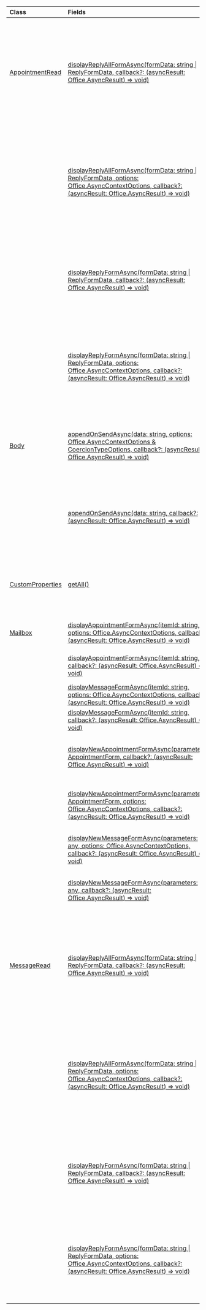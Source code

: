 | Class | Fields | Description |
|:---|:---|:---|
|[AppointmentRead](/javascript/api/outlook/office.appointmentread)|[displayReplyAllFormAsync(formData: string \| ReplyFormData, callback?: (asyncResult: Office.AsyncResult<void>) => void)](/javascript/api/outlook/office.appointmentread#outlook-office-appointmentread-displayreplyallformasync-member(1))|Displays a reply form that includes either the sender and all recipients of the selected message or the organizer and all attendees of the|
||[displayReplyAllFormAsync(formData: string \| ReplyFormData, options: Office.AsyncContextOptions, callback?: (asyncResult: Office.AsyncResult<void>) => void)](/javascript/api/outlook/office.appointmentread#outlook-office-appointmentread-displayreplyallformasync-member(1))|Displays a reply form that includes either the sender and all recipients of the selected message or the organizer and all attendees of the|
||[displayReplyFormAsync(formData: string \| ReplyFormData, callback?: (asyncResult: Office.AsyncResult<void>) => void)](/javascript/api/outlook/office.appointmentread#outlook-office-appointmentread-displayreplyformasync-member(1))|Displays a reply form that includes only the sender of the selected message or the organizer of the selected appointment.|
||[displayReplyFormAsync(formData: string \| ReplyFormData, options: Office.AsyncContextOptions, callback?: (asyncResult: Office.AsyncResult<void>) => void)](/javascript/api/outlook/office.appointmentread#outlook-office-appointmentread-displayreplyformasync-member(1))|Displays a reply form that includes only the sender of the selected message or the organizer of the selected appointment.|
|[Body](/javascript/api/outlook/office.body)|[appendOnSendAsync(data: string, options: Office.AsyncContextOptions & CoercionTypeOptions, callback?: (asyncResult: Office.AsyncResult<void>) => void)](/javascript/api/outlook/office.body#outlook-office-body-appendonsendasync-member(1))|Appends on send the specified content to the end of the item body, after any signature.|
||[appendOnSendAsync(data: string, callback?: (asyncResult: Office.AsyncResult<void>) => void)](/javascript/api/outlook/office.body#outlook-office-body-appendonsendasync-member(1))|Appends on send the specified content to the end of the item body, after any signature.|
|[CustomProperties](/javascript/api/outlook/office.customproperties)|[getAll()](/javascript/api/outlook/office.customproperties#outlook-office-customproperties-getall-member(1))|Returns an object with all custom properties in a collection of name/value pairs.|
|[Mailbox](/javascript/api/outlook/office.mailbox)|[displayAppointmentFormAsync(itemId: string, options: Office.AsyncContextOptions, callback?: (asyncResult: Office.AsyncResult<void>) => void)](/javascript/api/outlook/office.mailbox#outlook-office-mailbox-displayappointmentformasync-member(1))|Displays an existing calendar appointment.|
||[displayAppointmentFormAsync(itemId: string, callback?: (asyncResult: Office.AsyncResult<void>) => void)](/javascript/api/outlook/office.mailbox#outlook-office-mailbox-displayappointmentformasync-member(1))|Displays an existing calendar appointment.|
||[displayMessageFormAsync(itemId: string, options: Office.AsyncContextOptions, callback?: (asyncResult: Office.AsyncResult<void>) => void)](/javascript/api/outlook/office.mailbox#outlook-office-mailbox-displaymessageformasync-member(1))|Displays an existing message.|
||[displayMessageFormAsync(itemId: string, callback?: (asyncResult: Office.AsyncResult<void>) => void)](/javascript/api/outlook/office.mailbox#outlook-office-mailbox-displaymessageformasync-member(1))|Displays an existing message.|
||[displayNewAppointmentFormAsync(parameters: AppointmentForm, callback?: (asyncResult: Office.AsyncResult<void>) => void)](/javascript/api/outlook/office.mailbox#outlook-office-mailbox-displaynewappointmentformasync-member(1))|Displays a form for creating a new calendar appointment.|
||[displayNewAppointmentFormAsync(parameters: AppointmentForm, options: Office.AsyncContextOptions, callback?: (asyncResult: Office.AsyncResult<void>) => void)](/javascript/api/outlook/office.mailbox#outlook-office-mailbox-displaynewappointmentformasync-member(1))|Displays a form for creating a new calendar appointment.|
||[displayNewMessageFormAsync(parameters: any, options: Office.AsyncContextOptions, callback?: (asyncResult: Office.AsyncResult<void>) => void)](/javascript/api/outlook/office.mailbox#outlook-office-mailbox-displaynewmessageformasync-member(1))|Displays a form for creating a new message.|
||[displayNewMessageFormAsync(parameters: any, callback?: (asyncResult: Office.AsyncResult<void>) => void)](/javascript/api/outlook/office.mailbox#outlook-office-mailbox-displaynewmessageformasync-member(1))|Displays a form for creating a new message.|
|[MessageRead](/javascript/api/outlook/office.messageread)|[displayReplyAllFormAsync(formData: string \| ReplyFormData, callback?: (asyncResult: Office.AsyncResult<void>) => void)](/javascript/api/outlook/office.messageread#outlook-office-messageread-displayreplyallformasync-member(1))|Displays a reply form that includes either the sender and all recipients of the selected message or the organizer and all attendees of the|
||[displayReplyAllFormAsync(formData: string \| ReplyFormData, options: Office.AsyncContextOptions, callback?: (asyncResult: Office.AsyncResult<void>) => void)](/javascript/api/outlook/office.messageread#outlook-office-messageread-displayreplyallformasync-member(1))|Displays a reply form that includes either the sender and all recipients of the selected message or the organizer and all attendees of the|
||[displayReplyFormAsync(formData: string \| ReplyFormData, callback?: (asyncResult: Office.AsyncResult<void>) => void)](/javascript/api/outlook/office.messageread#outlook-office-messageread-displayreplyformasync-member(1))|Displays a reply form that includes only the sender of the selected message or the organizer of the selected appointment.|
||[displayReplyFormAsync(formData: string \| ReplyFormData, options: Office.AsyncContextOptions, callback?: (asyncResult: Office.AsyncResult<void>) => void)](/javascript/api/outlook/office.messageread#outlook-office-messageread-displayreplyformasync-member(1))|Displays a reply form that includes only the sender of the selected message or the organizer of the selected appointment.|
